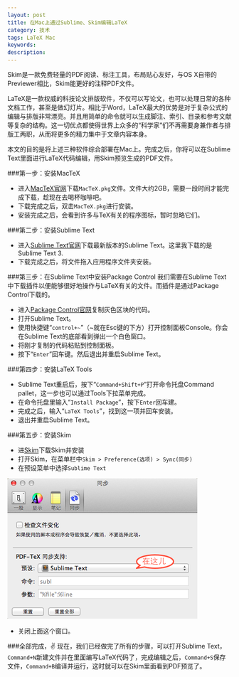 ```yaml
---
layout: post
title: 在Mac上通过Sublime、Skim编辑LaTeX
category: 技术
tags: LaTeX Mac
keywords: 
description: 
---
```




Skim是一款免费轻量的PDF阅读、标注工具，布局贴心友好，与OS X自带的Previewer相比，Skim能更好的注释PDF文件。

LaTeX是一款权威的科技论文排版软件，不仅可以写论文，也可以处理日常的各种文档工作，甚至是做幻灯片。相比于Word，LaTeX最大的优势是对于复杂公式的编辑与排版非常漂亮。并且用简单的命令就可以生成脚注、索引、目录和参考文献等复杂的结构。这一切优点都使得世界上众多的“科学家”们不再需要身兼作者与排版工两职，从而将更多的精力集中于文章内容本身。

本文的目的是将上述三种软件综合部署在Mac上。完成之后，你将可以在Sublime Text里面进行LaTeX代码编辑，用Skim预览生成的PDF文件。

###第一步：安装MacTeX
- 进入[MacTeX官网](http://www.tug.org/mactex)下载`MacTeX.pkg`文件。文件大约2GB，需要一段时间才能完成下载，趁现在去喝杯咖啡吧。
- 下载完成之后，双击`MacTeX.pkg`进行安装。
- 安装完成之后，会看到许多与TeX有关的程序图标，暂时忽略它们。

###第二步：安装Sublime Text
- 进入[Sublime Text官网](http://www.sublimetext.com)下载最新版本的Sublime Text。这里我下载的是Sublime Text 3.
- 下载完成之后，将文件拖入应用程序文件夹安装。

###第三步：在Sublime Text中安装Package Control
我们需要在Sublime Text中下载插件以便能够很好地操作与LaTeX有关的文件。而插件是通过Package Control下载的。

- 进入[Package Control官网](http://sublime.wbond.net/installation)复制灰色区块的代码。
- 打开Sublime Text。
- 使用快捷键“`control+~`”（~就在Esc键的下方）打开控制面板Console。你会在Sublime Text的底部看到弹出一个白色窗口。
- 将刚才复制的代码粘贴到控制面板。
- 按下“`Enter`”回车键。然后退出并重启Sublime Text。

###第四步：安装LaTeX Tools
- Sublime Text重启后，按下“`Command+Shift+P`”打开命令托盘Command pallet，这一步也可以通过Tools下拉菜单完成。
- 在命令托盘里输入“`Install Package`”，按下`Enter`回车建。
- 完成之后，输入“`LaTeX Tools`”，找到这一项并回车安装。
- 退出并重启Sublime Text。

###第五步：安装Skim
- 进[Skim](http://skim-app.sourceforge.net)下载Skim并安装
- 打开Skim，在菜单栏中`Skim > Preference(选项) > Sync(同步)`
- 在预设菜单中选择`Sublime Text`

![skim](/public/img/skim.png)

- 关闭上面这个窗口。

###全部完成，✌️
现在，我们已经做完了所有的步骤，可以打开Sublime Text，`Command+N`新建文件并在里面编写LaTeX代码了，完成编辑之后，`Command+S`保存文件，`Command+B`编译并运行，这时就可以在Skim里面看到PDF预览了。



